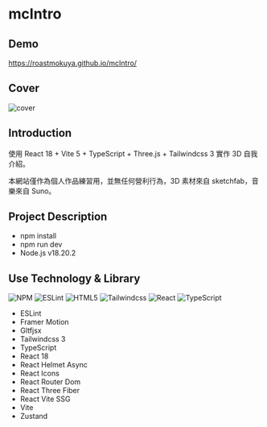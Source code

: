 # mcIntro

## Demo

https://roastmokuya.github.io/mcIntro/

## Cover

![cover](https://hackmd.io/_uploads/rJx3SMbDC.jpg)

## Introduction

使用 React 18 + Vite 5 + TypeScript + Three.js + Tailwindcss 3 實作 3D 自我介紹。

本網站僅作為個人作品練習用，並無任何營利行為，3D 素材來自 sketchfab，音樂來自 Suno。

## Project Description

- npm install
- npm run dev
- Node.js v18.20.2

## Use Technology & Library

![NPM](https://img.shields.io/badge/npm-CB3837?style=for-the-badge&logo=npm&logoColor=white)
![ESLint](https://img.shields.io/badge/eslint-3A33D1?style=for-the-badge&logo=eslint&logoColor=white)
![HTML5](https://img.shields.io/badge/HTML5-E34F26?style=for-the-badge&logo=html5&logoColor=white)
![Tailwindcss](https://img.shields.io/badge/Tailwind_CSS-38B2AC?style=for-the-badge&logo=tailwind-css&logoColor=white)
![React](https://img.shields.io/badge/React-20232A?style=for-the-badge&logo=react&logoColor=61DAFB)
![TypeScript](https://img.shields.io/badge/TypeScript-007ACC?style=for-the-badge&logo=typescript&logoColor=white)

- ESLint
- Framer Motion
- Gltfjsx
- Tailwindcss 3
- TypeScript
- React 18
- React Helmet Async
- React Icons
- React Router Dom
- React Three Fiber
- React Vite SSG
- Vite
- Zustand
